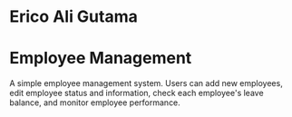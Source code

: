 # Erico Ali Gutama

# Employee Management
A simple employee management system. Users can add new employees, edit employee status and information, check each employee's leave balance, and monitor employee performance.

